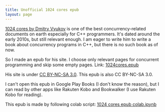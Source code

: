```yaml
---
title: Unofficial 1024 cores epub
layout: page
---
```

[1024 cores by Dmitry Vyukov](https://www.1024cores.net/home) is one of the best concurrency-related documents on earth especially for C++ programmers.
It's dated around the early 2010s, but still relevant enough.
I am eager to write him to write a book about concurrency programs in C++, but there is no such book as of now.

So I made an epub for his site. 
I choose only relevant pages for concurrent programming and skip some empty pages.
Link: [1024cores.epub](/assets/binary/2023-11-04/1024cores.epub)

His site is under [CC BY-NC-SA 3.0](https://creativecommons.org/licenses/by-nc-sa/3.0/). This epub is also CC BY-NC-SA 3.0.

I can't open this epub in Google Play Books (I don't know the reason), but I can read by other apps like Rakuten Kobo and Bookwalker (I use Rakuten Kobo for reading).

This epub is made by following colab script: [1024 cores epub colab.ipynb](https://colab.research.google.com/drive/1-i8U5bst0iWrST5JtXHt40JlhZ1lju3o?usp=sharing)